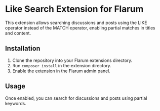 # Like Search Extension for Flarum

This extension allows searching discussions and posts using the LIKE operator instead of the MATCH operator, enabling partial matches in titles and content.

## Installation

1. Clone the repository into your Flarum extensions directory.
2. Run `composer install` in the extension directory.
3. Enable the extension in the Flarum admin panel.

## Usage

Once enabled, you can search for discussions and posts using partial keywords.